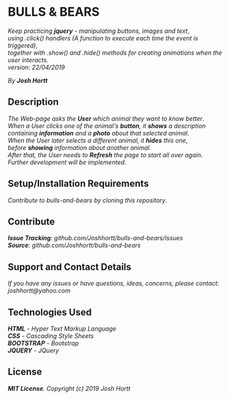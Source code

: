 # BULLS & BEARS

_Keep practicing **jquery** - manipulating buttons, images and text_,<br/>
_using .click() handlers (A function to execute each time the event is triggered)_,<br/>
_together with .show() and .hide() methods for creating animations when the user interacts_.<br/>
_version: 22/04/2019_<br/>

_By **Josh Hortt**_

## Description

_The Web-page asks the **User** which animal they want to know better_.<br/>
_When a User clicks one of the animal's **button**, it **shows** a description_<br/>
_containing **information** and a **photo** about that selected animal_.<br/>
_When the User later selects a different animal, it **hides** this one_,<br/>
_before **showing** information about another animal_.<br/>
_After that, the User needs to **Refresh** the page to start all over again_.<br/>
_Further development will be implemented_.

## Setup/Installation Requirements

_Contribute to bulls-and-bears by cloning this repository_.

## Contribute

_**Issue Tracking**: github.com/Joshhortt/bulls-and-bears/issues_<br/>
_**Source**: github.com/Joshhortt/bulls-and-bears_

## Support and Contact Details

_If you have any issues or have questions, ideas, concerns, please contact: joshhortt@yahoo.com_

## Technologies Used

_**HTML** - Hyper Text Markup Language_<br/>
_**CSS** - Cascading Style Sheets_<br/>
_**BOOTSTRAP** - Bootstrap_</br>
_**JQUERY** - JQuery_

## License

_**MIT License**. Copyright (c) 2019 Josh Hortt_

